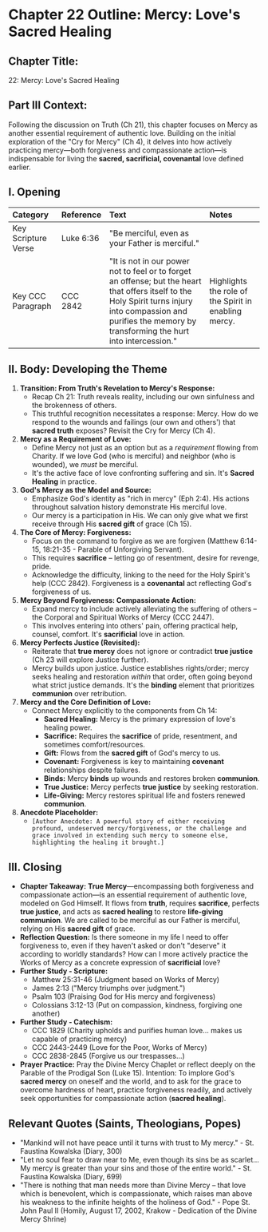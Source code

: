 # Chapter 22 Outline: Mercy: Love's Sacred Healing

## Chapter Title:
22: Mercy: Love's Sacred Healing

## Part III Context:
Following the discussion on Truth (Ch 21), this chapter focuses on Mercy as another essential requirement of authentic love. Building on the initial exploration of the "Cry for Mercy" (Ch 4), it delves into how actively practicing mercy—both forgiveness and compassionate action—is indispensable for living the **sacred, sacrificial, covenantal** love defined earlier.

## I. Opening

| Category             | Reference   | Text                                                                                                                                                                                          | Notes                                                    |
| :------------------- | :---------- | :-------------------------------------------------------------------------------------------------------------------------------------------------------------------------------------------- | :------------------------------------------------------- |
| Key Scripture Verse  | Luke 6:36   | "Be merciful, even as your Father is merciful."                                                                                                                                               |                                                          |
| Key CCC Paragraph    | CCC 2842    | "It is not in our power not to feel or to forget an offense; but the heart that offers itself to the Holy Spirit turns injury into compassion and purifies the memory by transforming the hurt into intercession." | Highlights the role of the Spirit in enabling mercy. |

## II. Body: Developing the Theme

1.  **Transition: From Truth's Revelation to Mercy's Response:**
    *   Recap Ch 21: Truth reveals reality, including our own sinfulness and the brokenness of others.
    *   This truthful recognition necessitates a response: Mercy. How do we respond to the wounds and failings (our own and others') that **sacred truth** exposes? Revisit the Cry for Mercy (Ch 4).
2.  **Mercy as a Requirement of Love:**
    *   Define Mercy not just as an option but as a *requirement* flowing from Charity. If we love God (who is merciful) and neighbor (who is wounded), we *must* be merciful.
    *   It's the active face of love confronting suffering and sin. It's **Sacred Healing** in practice.
3.  **God's Mercy as the Model and Source:**
    *   Emphasize God's identity as "rich in mercy" (Eph 2:4). His actions throughout salvation history demonstrate His merciful love.
    *   Our mercy is a participation in His. We can only give what we first receive through His **sacred gift** of grace (Ch 15).
4.  **The Core of Mercy: Forgiveness:**
    *   Focus on the command to forgive as we are forgiven (Matthew 6:14-15, 18:21-35 - Parable of Unforgiving Servant).
    *   This requires **sacrifice** – letting go of resentment, desire for revenge, pride.
    *   Acknowledge the difficulty, linking to the need for the Holy Spirit's help (CCC 2842). Forgiveness is a **covenantal** act reflecting God's forgiveness of us.
5.  **Mercy Beyond Forgiveness: Compassionate Action:**
    *   Expand mercy to include actively alleviating the suffering of others – the Corporal and Spiritual Works of Mercy (CCC 2447).
    *   This involves entering into others' pain, offering practical help, counsel, comfort. It's **sacrificial** love in action.
6.  **Mercy Perfects Justice (Revisited):**
    *   Reiterate that **true mercy** does not ignore or contradict **true justice** (Ch 23 will explore Justice further).
    *   Mercy builds upon justice. Justice establishes rights/order; mercy seeks healing and restoration *within* that order, often going beyond what strict justice demands. It's the **binding** element that prioritizes **communion** over retribution.
7.  **Mercy and the Core Definition of Love:**
    *   Connect Mercy explicitly to the components from Ch 14:
        *   **Sacred Healing:** Mercy is the primary expression of love's healing power.
        *   **Sacrifice:** Requires the **sacrifice** of pride, resentment, and sometimes comfort/resources.
        *   **Gift:** Flows from the **sacred gift** of God's mercy to us.
        *   **Covenant:** Forgiveness is key to maintaining **covenant** relationships despite failures.
        *   **Binds:** Mercy **binds** up wounds and restores broken **communion**.
        *   **True Justice:** Mercy perfects **true justice** by seeking restoration.
        *   **Life-Giving:** Mercy restores spiritual life and fosters renewed **communion**.
8.  **Anecdote Placeholder:**
    *   `[Author Anecdote: A powerful story of either receiving profound, undeserved mercy/forgiveness, or the challenge and grace involved in extending such mercy to someone else, highlighting the healing it brought.]`

## III. Closing

*   **Chapter Takeaway:** **True Mercy**—encompassing both forgiveness and compassionate action—is an essential requirement of authentic love, modeled on God Himself. It flows from **truth**, requires **sacrifice**, perfects **true justice**, and acts as **sacred healing** to restore **life-giving communion**. We are called to be merciful as our Father is merciful, relying on His **sacred gift** of grace.
*   **Reflection Question:** Is there someone in my life I need to offer forgiveness to, even if they haven't asked or don't "deserve" it according to worldly standards? How can I more actively practice the Works of Mercy as a concrete expression of **sacrificial** love?
*   **Further Study - Scripture:**
    *   Matthew 25:31-46 (Judgment based on Works of Mercy)
    *   James 2:13 ("Mercy triumphs over judgment.")
    *   Psalm 103 (Praising God for His mercy and forgiveness)
    *   Colossians 3:12-13 (Put on compassion, kindness, forgiving one another)
*   **Further Study - Catechism:**
    *   CCC 1829 (Charity upholds and purifies human love... makes us capable of practicing mercy)
    *   CCC 2443-2449 (Love for the Poor, Works of Mercy)
    *   CCC 2838-2845 (Forgive us our trespasses...)
*   **Prayer Practice:** Pray the Divine Mercy Chaplet or reflect deeply on the Parable of the Prodigal Son (Luke 15). Intention: To implore God's **sacred mercy** on oneself and the world, and to ask for the grace to overcome hardness of heart, practice forgiveness readily, and actively seek opportunities for compassionate action (**sacred healing**).

## Relevant Quotes (Saints, Theologians, Popes)

*   "Mankind will not have peace until it turns with trust to My mercy." - St. Faustina Kowalska (Diary, 300)
*   "Let no soul fear to draw near to Me, even though its sins be as scarlet... My mercy is greater than your sins and those of the entire world." - St. Faustina Kowalska (Diary, 699)
*   "There is nothing that man needs more than Divine Mercy – that love which is benevolent, which is compassionate, which raises man above his weakness to the infinite heights of the holiness of God." - Pope St. John Paul II (Homily, August 17, 2002, Krakow - Dedication of the Divine Mercy Shrine)
